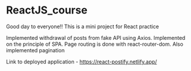 # ReactJS_course

Good day to everyone!!
This is a mini project for React practice

Implemented withdrawal of posts from fake API using Axios.
Implemented on the principle of SPA. Page routing is done with react-router-dom. Also implemented pagination

Link to deployed application - https://react-postify.netlify.app/
